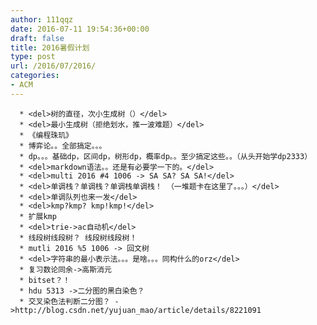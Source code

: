 ```yaml
---
author: 111qqz
date: 2016-07-11 19:54:36+00:00
draft: false
title: 2016暑假计划
type: post
url: /2016/07/2016/
categories:
- ACM
---
```



	  * <del>树的直径，次小生成树（）</del>
	  * <del>最小生成树（拒绝划水，推一波难题）</del>
	  * 《编程珠玑》
	  * 博弈论。。全部搞定。。。
	  * dp。。。基础dp，区间dp，树形dp，概率dp。。至少搞定这些。。（从头开始学dp2333）
	  * <del>markdown语法。。还是有必要学一下的。</del>
	  * <del>multi 2016 #4 1006 -> SA SA? SA SA!</del>
	  * <del>单调栈？单调栈？单调栈单调栈！ （一堆题卡在这里了。。。）</del>
	  * <del>单调队列也来一发</del>
	  * <del>kmp?kmp? kmp!kmp!</del>
	  * 扩展kmp
	  * <del>trie->ac自动机</del>
	  * 线段树线段树？ 线段树线段树！
	  * mutli 2016 %5 1006 -> 回文树
	  * <del>字符串的最小表示法。。。是啥。。。同构什么的orz</del>
	  * 复习数论同余->高斯消元
	  * bitset？！
	  * hdu 5313 ->二分图的黑白染色？
	  * 交叉染色法判断二分图？ ->http://blog.csdn.net/yujuan_mao/article/details/8221091

